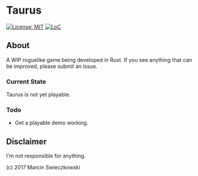 # Taurus

[![License: MIT](https://img.shields.io/badge/License-MIT-yellow.svg)](https://opensource.org/licenses/MIT) [![LoC](https://tokei.rs/b1/github/m-cat/taurus)](https://github.com/m-cat/taurus)

## About

A WIP roguelike game being developed in Rust. If you see anything that can be improved, please submit an issue.

### Current State

Taurus is not yet playable.

### Todo

* Get a playable demo working.

## Disclaimer

I'm not responsible for anything.

(c) 2017 Marcin Swieczkowski
